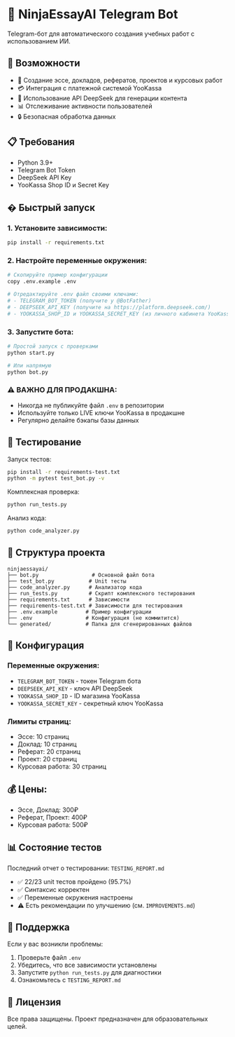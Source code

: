 # 🥷 NinjaEssayAI Telegram Bot

Telegram-бот для автоматического создания учебных работ с использованием ИИ.

## 🚀 Возможности

- 📝 Создание эссе, докладов, рефератов, проектов и курсовых работ
- 💳 Интеграция с платежной системой YooKassa
- 🤖 Использование API DeepSeek для генерации контента
- 📊 Отслеживание активности пользователей
- 🔒 Безопасная обработка данных

## 📋 Требования

- Python 3.9+
- Telegram Bot Token
- DeepSeek API Key
- YooKassa Shop ID и Secret Key

## � Быстрый запуск

### 1. Установите зависимости:
```bash
pip install -r requirements.txt
```

### 2. Настройте переменные окружения:
```bash
# Скопируйте пример конфигурации
copy .env.example .env

# Отредактируйте .env файл своими ключами:
# - TELEGRAM_BOT_TOKEN (получите у @BotFather)
# - DEEPSEEK_API_KEY (получите на https://platform.deepseek.com/)
# - YOOKASSA_SHOP_ID и YOOKASSA_SECRET_KEY (из личного кабинета YooKassa)
```

### 3. Запустите бота:
```bash
# Простой запуск с проверками
python start.py

# Или напрямую
python bot.py
```

### ⚠️ ВАЖНО ДЛЯ ПРОДАКШНА:
- Никогда не публикуйте файл `.env` в репозитории
- Используйте только LIVE ключи YooKassa в продакшне
- Регулярно делайте бэкапы базы данных

## 🧪 Тестирование

Запуск тестов:
```bash
pip install -r requirements-test.txt
python -m pytest test_bot.py -v
```

Комплексная проверка:
```bash
python run_tests.py
```

Анализ кода:
```bash
python code_analyzer.py
```

## 📁 Структура проекта

```
ninjaessayai/
├── bot.py                 # Основной файл бота
├── test_bot.py           # Unit тесты
├── code_analyzer.py      # Анализатор кода
├── run_tests.py          # Скрипт комплексного тестирования
├── requirements.txt      # Зависимости
├── requirements-test.txt # Зависимости для тестирования
├── .env.example         # Пример конфигурации
├── .env                 # Конфигурация (не коммитится)
└── generated/           # Папка для сгенерированных файлов
```

## 🔧 Конфигурация

### Переменные окружения:
- `TELEGRAM_BOT_TOKEN` - токен Telegram бота
- `DEEPSEEK_API_KEY` - ключ API DeepSeek
- `YOOKASSA_SHOP_ID` - ID магазина YooKassa
- `YOOKASSA_SECRET_KEY` - секретный ключ YooKassa

### Лимиты страниц:
- Эссе: 10 страниц
- Доклад: 10 страниц
- Реферат: 20 страниц
- Проект: 20 страниц
- Курсовая работа: 30 страниц

## 💰 Цены:
- Эссе, Доклад: 300₽
- Реферат, Проект: 400₽
- Курсовая работа: 500₽

## 📊 Состояние тестов

Последний отчет о тестировании: `TESTING_REPORT.md`

- ✅ 22/23 unit тестов пройдено (95.7%)
- ✅ Синтаксис корректен
- ✅ Переменные окружения настроены
- ⚠️ Есть рекомендации по улучшению (см. `IMPROVEMENTS.md`)

## 🤝 Поддержка

Если у вас возникли проблемы:
1. Проверьте файл `.env`
2. Убедитесь, что все зависимости установлены
3. Запустите `python run_tests.py` для диагностики
4. Ознакомьтесь с `TESTING_REPORT.md`

## 📝 Лицензия

Все права защищены. Проект предназначен для образовательных целей.
